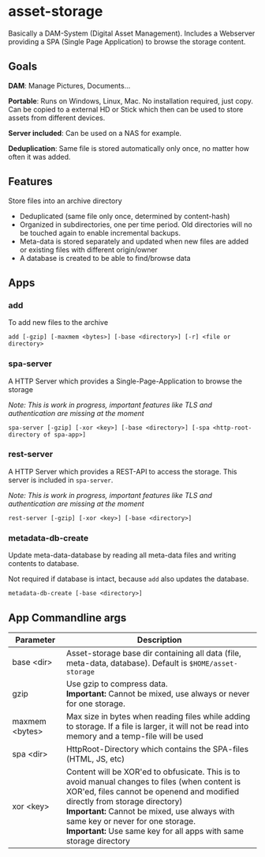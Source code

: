 # asset-storage

Basically a DAM-System (Digital Asset Management). Includes a Webserver providing a SPA (Single Page Application) 
to browse the storage content.

## Goals

**DAM**: Manage Pictures, Documents...

**Portable**: Runs on Windows, Linux, Mac. No installation required, just copy. Can be copied to a external HD or Stick
which then can be used to store assets from different devices.

**Server included**: Can be used on a NAS for example.

**Deduplication**: Same file is stored automatically only once, no matter how often it was added.

## Features

Store files into an archive directory

- Deduplicated (same file only once, determined by content-hash)
- Organized in subdirectories, one per time period. Old directories will no be touched again to enable incremental backups.
- Meta-data is stored separately and updated when new files are added or existing files with different origin/owner
- A database is created to be able to find/browse data

## Apps

### add

To add new files to the archive

    add [-gzip] [-maxmem <bytes>] [-base <directory>] [-r] <file or directory>

### spa-server

A HTTP Server which provides a Single-Page-Application to browse the storage

*Note: This is work in progress, important features like TLS and authentication are missing at the moment*

    spa-server [-gzip] [-xor <key>] [-base <directory>] [-spa <http-root-directory of spa-app>]

### rest-server

A HTTP Server which provides a REST-API to access the storage. This server is included in `spa-server`.

*Note: This is work in progress, important features like TLS and authentication are missing at the moment*

    rest-server [-gzip] [-xor <key>] [-base <directory>]

### metadata-db-create

Update meta-data-database by reading all meta-data files and writing contents to database.

Not required if database is intact, because `add` also updates the database.

    metadata-db-create [-base <directory>]

## App Commandline args


| Parameter         | Description                                                                                                                                                                                                                                                                                                                                     |
|-------------------|-------------------------------------------------------------------------------------------------------------------------------------------------------------------------------------------------------------------------------------------------------------------------------------------------------------------------------------------------|
| base <dir&gt;     | Asset-storage base dir containing all data (file, meta-data, database). Default is `$HOME/asset-storage`                                                                                                                                                                                                                                        |
| gzip              | Use gzip to compress data.<br/> **Important:** Cannot be mixed, use always or never for one storage.                                                                                                                                                                                                                                            |
| maxmem <bytes&gt; | Max size in bytes when reading files while adding to storage. If a file is larger, it will not be read into memory and a temp-file will be used                                                                                                                                                                                                 |
| spa <dir&gt;      | HttpRoot-Directory which contains the SPA-files (HTML, JS, etc)                                                                                                                                                                                                                                                                                 |
| xor <key&gt;      | Content will be XOR'ed to obfusicate. This is to avoid manual changes to files (when content is XOR'ed, files cannot be openend and modified directly from storage directory) <br/>**Important:** Cannot be mixed, use always with same key or never for one storage. <br/>**Important:** Use same key for all apps with same storage directory |